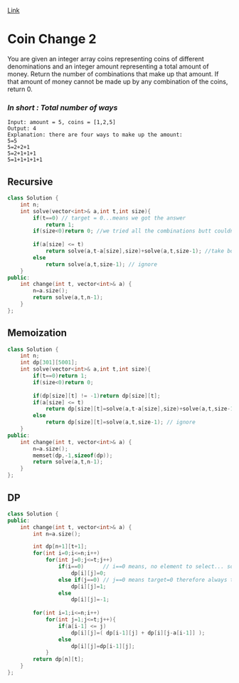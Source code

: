 [Link](https://leetcode.com/problems/coin-change-2/)
# Coin Change 2
You are given an integer array coins representing coins of different denominations and an integer amount representing a total amount of money.
Return the number of combinations that make up that amount. If that amount of money cannot be made up by any combination of the coins, return 0.
### ***In short : Total number of ways***

```
Input: amount = 5, coins = [1,2,5]
Output: 4
Explanation: there are four ways to make up the amount:
5=5
5=2+2+1
5=2+1+1+1
5=1+1+1+1+1
```
## Recursive
```cpp
class Solution {
    int n;
    int solve(vector<int>& a,int t,int size){
        if(t==0) // target = 0...means we got the answer
            return 1;
        if(size<0)return 0; //we tried all the combinations butt couldnt find any answer so return 0
        
        if(a[size] <= t)
            return solve(a,t-a[size],size)+solve(a,t,size-1); //take both
        else
            return solve(a,t,size-1); // ignore
    }
public:
    int change(int t, vector<int>& a) {
        n=a.size();
        return solve(a,t,n-1);
    }
};
```
## Memoization
```cpp
class Solution {
    int n;
    int dp[301][5001];
    int solve(vector<int>& a,int t,int size){
        if(t==0)return 1;
        if(size<0)return 0;
        
        if(dp[size][t] != -1)return dp[size][t];
        if(a[size] <= t)
            return dp[size][t]=solve(a,t-a[size],size)+solve(a,t,size-1); //take both
        else
            return dp[size][t]=solve(a,t,size-1); // ignore
    }
public:
    int change(int t, vector<int>& a) {
        n=a.size();
        memset(dp,-1,sizeof(dp));
        return solve(a,t,n-1);
    }
};
```
## DP
```cpp
class Solution {
public:
    int change(int t, vector<int>& a) {
        int n=a.size();

        int dp[n+1][t+1];
        for(int i=0;i<=n;i++)
            for(int j=0;j<=t;j++)
                if(i==0)      // i==0 means, no element to select... so dp[i][j]=0
                    dp[i][j]=0;  
                else if(j==0) // j==0 means target=0 therefore always true {}....so dp[][]=1
                    dp[i][j]=1;
                else
                    dp[i][j]=-1;
        
        for(int i=1;i<=n;i++)
            for(int j=1;j<=t;j++){
                if(a[i-1] <= j)
                    dp[i][j]=( dp[i-1][j] + dp[i][j-a[i-1]] );
                else
                    dp[i][j]=dp[i-1][j];
            }
        return dp[n][t];
    }
};
```